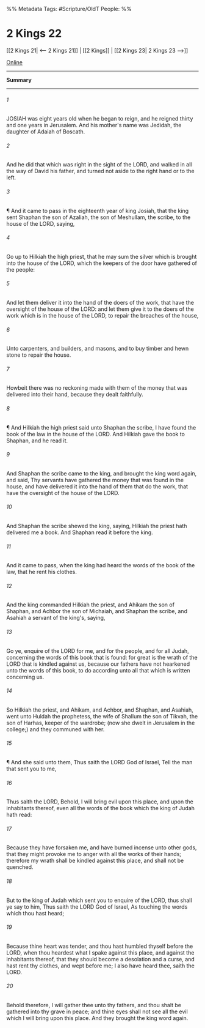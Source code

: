 

%% Metadata
Tags: #Scripture/OldT
People: 
%%
# 2 Kings 22
[[2 Kings 21| <-- 2 Kings 21]] | [[2 Kings]] | [[2 Kings 23| 2 Kings 23 -->]]

[Online](https://churchofjesuschrist.org/study/scriptures/ot/2-kgs/22?lang=eng)

---
__Summary__



---

###### 1
JOSIAH was eight years old when he began to reign, and he reigned thirty and one years in Jerusalem.  And his mother's name was Jedidah, the daughter of Adaiah of Boscath.
###### 2
And he did that which was right in the sight of the LORD, and walked in all the way of David his father, and turned not aside to the right hand or to the left.
###### 3
¶ And it came to pass in the eighteenth year of king Josiah, that the king sent Shaphan the son of Azaliah, the son of Meshullam, the scribe, to the house of the LORD, saying,
###### 4
Go up to Hilkiah the high priest, that he may sum the silver which is brought into the house of the LORD, which the keepers of the door have gathered of the people:
###### 5
And let them deliver it into the hand of the doers of the work, that have the oversight of the house of the LORD: and let them give it to the doers of the work which is in the house of the LORD, to repair the breaches of the house,
###### 6
Unto carpenters, and builders, and masons, and to buy timber and hewn stone to repair the house.
###### 7
Howbeit there was no reckoning made with them of the money that was delivered into their hand, because they dealt faithfully.
###### 8
¶ And Hilkiah the high priest said unto Shaphan the scribe, I have found the book of the law in the house of the LORD.  And Hilkiah gave the book to Shaphan, and he read it.
###### 9
And Shaphan the scribe came to the king, and brought the king word again, and said, Thy servants have gathered the money that was found in the house, and have delivered it into the hand of them that do the work, that have the oversight of the house of the LORD.
###### 10
And Shaphan the scribe shewed the king, saying, Hilkiah the priest hath delivered me a book.  And Shaphan read it before the king.
###### 11
And it came to pass, when the king had heard the words of the book of the law, that he rent his clothes.
###### 12
And the king commanded Hilkiah the priest, and Ahikam the son of Shaphan, and Achbor the son of Michaiah, and Shaphan the scribe, and Asahiah a servant of the king's, saying,
###### 13
Go ye, enquire of the LORD for me, and for the people, and for all Judah, concerning the words of this book that is found: for great is the wrath of the LORD that is kindled against us, because our fathers have not hearkened unto the words of this book, to do according unto all that which is written concerning us.
###### 14
So Hilkiah the priest, and Ahikam, and Achbor, and Shaphan, and Asahiah, went unto Huldah the prophetess, the wife of Shallum the son of Tikvah, the son of Harhas, keeper of the wardrobe; (now she dwelt in Jerusalem in the college;) and they communed with her.
###### 15
¶ And she said unto them, Thus saith the LORD God of Israel, Tell the man that sent you to me,
###### 16
Thus saith the LORD, Behold, I will bring evil upon this place, and upon the inhabitants thereof, even all the words of the book which the king of Judah hath read:
###### 17
Because they have forsaken me, and have burned incense unto other gods, that they might provoke me to anger with all the works of their hands; therefore my wrath shall be kindled against this place, and shall not be quenched.
###### 18
But to the king of Judah which sent you to enquire of the LORD, thus shall ye say to him, Thus saith the LORD God of Israel, As touching the words which thou hast heard;
###### 19
Because thine heart was tender, and thou hast humbled thyself before the LORD, when thou heardest what I spake against this place, and against the inhabitants thereof, that they should become a desolation and a curse, and hast rent thy clothes, and wept before me; I also have heard thee, saith the LORD.
###### 20
Behold therefore, I will gather thee unto thy fathers, and thou shalt be gathered into thy grave in peace; and thine eyes shall not see all the evil which I will bring upon this place.  And they brought the king word again.



